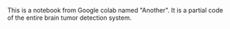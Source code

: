 This is a notebook from Google colab named "Another". It is a partial code of the entire brain tumor detection system.
